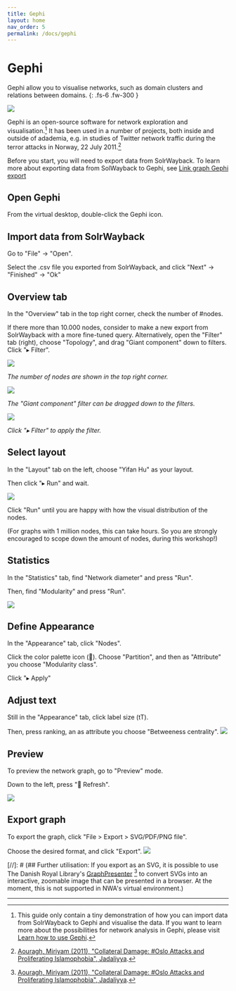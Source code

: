 ```yaml
---
title: Gephi
layout: home
nav_order: 5
permalink: /docs/gephi
---
```


# Gephi
Gephi allow you to visualise networks, such as domain clusters and relations between domains.
{: .fs-6 .fw-300 }

![](./images/gephi.png)

Gephi is an open-source software for network exploration and visualisation.[^1] It has been used in a number of projects, both inside and outside of adademia, e.g. in studies of Twitter network traffic during the terror attacks in Norway, 22 July 2011.[^2]

Before you start, you will need to export data from SolrWayback. To learn more about exporting data from SolWayback to Gephi, see [Link graph Gephi export](./solrwayback/features#link-graph-gephi-export)

## Open Gephi
From the virtual desktop, double-click the Gephi icon.

## Import data from SolrWayback
Go to "File" -> "Open".

Select the .csv file you exported from SolrWayback, and click "Next" -> "Finished" -> "Ok"

## Overview tab
In the "Overview" tab in the top right corner, check the number of #nodes.

If there more than 10.000 nodes, consider to make a new export from SolrWayback with a more fine-tuned query.
Alternatively, open the "Filter" tab (right), choose "Topology", and drag "Giant component" down to filters. Click "▸ Filter".

![](./images/gephi-context-nodes.png)

*The number of nodes are shown in the top right corner.*

![](./images/gephi-filters-giant.png)

*The "Giant component" filter can be dragged down to the filters.*

![](./images/gephi-run-filter.png)

*Click "▸ Filter" to apply the filter.*

## Select layout
In the "Layout" tab on the left, choose "Yifan Hu" as your layout.

Then click "▸ Run" and wait.

![](./images/gephi-layout-yifan-hu.png) 

Click "Run" until you are happy with how the visual distribution of the nodes.

(For graphs with 1 million nodes, this can take hours. So you are strongly encouraged to scope down the amount of nodes, during this workshop!)

## Statistics
In the "Statistics" tab, find "Network diameter" and press "Run".

Then, find "Modularity" and press "Run".

![](./images/gephi-stats.png)

## Define Appearance
In the "Appearance" tab, click "Nodes".

Click the color palette icon (🎨). Choose "Partition", and then as "Attribute" you choose "Modularity class".

Click "▸ Apply"

## Adjust text
Still in the "Appearance" tab, click label size (tT).

Then, press ranking, an as attribute you choose "Betweeness centrality".
![](./images/gephi-appearance-betweenness.png)

## Preview
To preview the network graph, go to "Preview" mode.

Down to the left, press "🔄 Refresh".

![](./images/gephi-preview-refresh.png)

## Export graph
To export the graph, click "File > Export > SVG/PDF/PNG file".

Choose the desired format, and click "Export".
![](./images/gephi-export-svg.png)

[//]: # (## Further utilisation: If you export as an SVG, it is possible to use The Danish Royal Library's [GraphPresenter]() [^2] to convert SVGs into an interactive, zoomable image that can be presented in a browser. At the moment, this is not supported in NWA's virtual environment.)



----

[^1]: This guide only contain a tiny demonstration of how you can import data from SolrWayback to Gephi and visualise the data. If you want to learn more about the possibilities for network analysis in Gephi, please visit [Learn how to use Gephi](https://gephi.org/users/).

[^2]: [Aouragh, Miriyam (2011), "Collateral Damage: #Oslo Attacks and Proliferating Islamophobia", Jadaliyya](https://www.jadaliyya.com/Details/24298/Collateral-Damage-#Oslo-Attacks-and-Proliferating-Islamophobia).


